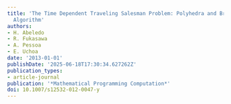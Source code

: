 ```yaml
---
title: 'The Time Dependent Traveling Salesman Problem: Polyhedra and Branch-Cut-and-Price
  Algorithm'
authors:
- H. Abeledo
- R. Fukasawa
- A. Pessoa
- E. Uchoa
date: '2013-01-01'
publishDate: '2025-06-18T17:30:34.627262Z'
publication_types:
- article-journal
publication: '*Mathematical Programming Computation*'
doi: 10.1007/s12532-012-0047-y
---
```

